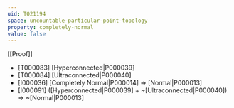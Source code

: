 ```yaml
---
uid: T021194
space: uncountable-particular-point-topology
property: completely-normal
value: false
---
```

[[Proof]]

* [T000083] [Hyperconnected|P000039]
* [T000084] [Ultraconnected|P000040]
* [I000036] [Completely Normal|P000014] => [Normal|P000013]
* [I000091] ([Hyperconnected|P000039] + ~[Ultraconnected|P000040]) => ~[Normal|P000013]

